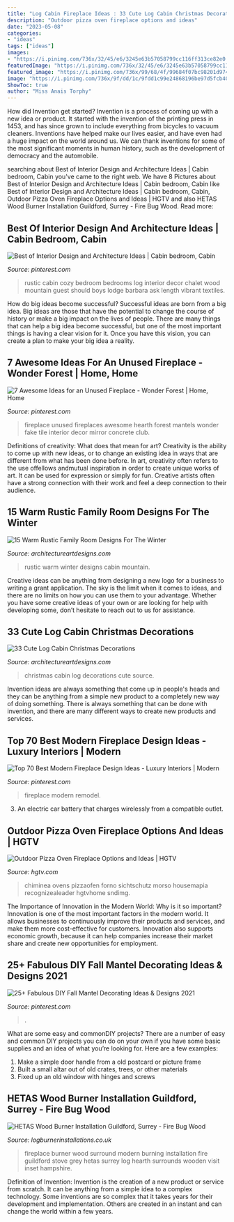 ```yaml
---
title: "Log Cabin Fireplace Ideas : 33 Cute Log Cabin Christmas Decorations"
description: "Outdoor pizza oven fireplace options and ideas"
date: "2023-05-08"
categories:
- "ideas"
tags: ["ideas"]
images:
- "https://i.pinimg.com/736x/32/45/e6/3245e63b57058799cc116ff313ce82e0.jpg"
featuredImage: "https://i.pinimg.com/736x/32/45/e6/3245e63b57058799cc116ff313ce82e0.jpg"
featured_image: "https://i.pinimg.com/736x/99/68/4f/99684f07bc98201d974bb2892724bf0c--cozy-fireplace-fireplace-mantels.jpg"
image: "https://i.pinimg.com/736x/9f/dd/1c/9fdd1c99e24868196be97d5fcb4016b8.jpg"
ShowToc: true
author: "Miss Anais Torphy"
---
```



How did Invention get started?
Invention is a process of coming up with a new idea or product. It started with the invention of the printing press in 1453, and has since grown to include everything from bicycles to vacuum cleaners. Inventions have helped make our lives easier, and have even had a huge impact on the world around us. We can thank inventions for some of the most significant moments in human history, such as the development of democracy and the automobile.

	

		
searching about Best of Interior Design and Architecture Ideas | Cabin bedroom, Cabin you've came to the right web. We have 8 Pictures about Best of Interior Design and Architecture Ideas | Cabin bedroom, Cabin like Best of Interior Design and Architecture Ideas | Cabin bedroom, Cabin, Outdoor Pizza Oven Fireplace Options and Ideas | HGTV and also HETAS Wood Burner Installation Guildford, Surrey - Fire Bug Wood. Read more:
		
    
## Best Of Interior Design And Architecture Ideas | Cabin Bedroom, Cabin

<img loading=lazy src="https://i.pinimg.com/736x/9f/dd/1c/9fdd1c99e24868196be97d5fcb4016b8.jpg" onerror="this.onerror=null;this.src='https://tse2.mm.bing.net/th?id=OIP.ct21YM5dZ7Wcjf5UlihWsgHaLH&amp;pid=15.1';" alt="Best of Interior Design and Architecture Ideas | Cabin bedroom, Cabin">

_Source: pinterest.com_

>rustic cabin cozy bedroom bedrooms log interior decor chalet wood mountain guest should boys lodge barbara ask length vibrant textiles. 

	

How do big ideas become successful?
Successful ideas are born from a big idea. Big ideas are those that have the potential to change the course of history or make a big impact on the lives of people. There are many things that can help a big idea become successful, but one of the most important things is having a clear vision for it. Once you have this vision, you can create a plan to make your big idea a reality.

    
## 7 Awesome Ideas For An Unused Fireplace - Wonder Forest | Home, Home

<img loading=lazy src="https://i.pinimg.com/736x/99/68/4f/99684f07bc98201d974bb2892724bf0c--cozy-fireplace-fireplace-mantels.jpg" onerror="this.onerror=null;this.src='https://tse2.mm.bing.net/th?id=OIP.e21jlwOLD3gJA4aR1b96mgHaLG&amp;pid=15.1';" alt="7 Awesome Ideas for an Unused Fireplace - Wonder Forest | Home, Home">

_Source: pinterest.com_

>fireplace unused fireplaces awesome hearth forest mantels wonder fake tile interior decor mirror concrete club. 

	

Definitions of creativity: What does that mean for art?
Creativity is the ability to come up with new ideas, or to change an existing idea in ways that are different from what has been done before. In art, creativity often refers to the use offellows andmutual inspiration in order to create unique works of art. It can be used for expression or simply for fun. Creative artists often have a strong connection with their work and feel a deep connection to their audience.

    
## 15 Warm Rustic Family Room Designs For The Winter

<img loading=lazy src="https://www.architectureartdesigns.com/wp-content/uploads/2014/10/15-Warm-Rustic-Family-Room-Designs-For-The-Winter-12-630x883.jpg" onerror="this.onerror=null;this.src='https://tse4.mm.bing.net/th?id=OIP.Itgj3dTGvYmXyyCREI6akQHaKY&amp;pid=15.1';" alt="15 Warm Rustic Family Room Designs For The Winter">

_Source: architectureartdesigns.com_

>rustic warm winter designs cabin mountain. 

	

Creative ideas can be anything from designing a new logo for a business to writing a grant application. The sky is the limit when it comes to ideas, and there are no limits on how you can use them to your advantage. Whether you have some creative ideas of your own or are looking for help with developing some, don’t hesitate to reach out to us for assistance.

    
## 33 Cute Log Cabin Christmas Decorations

<img loading=lazy src="https://www.architectureartdesigns.com/wp-content/uploads/2013/11/1630.jpg" onerror="this.onerror=null;this.src='https://tse1.mm.bing.net/th?id=OIP.ZodmGK11OLEpnpYu-ykfZwAAAA&amp;pid=15.1';" alt="33 Cute Log Cabin Christmas Decorations">

_Source: architectureartdesigns.com_

>christmas cabin log decorations cute source. 

	

Invention ideas are always something that come up in people's heads and they can be anything from a simple new product to a completely new way of doing something. There is always something that can be done with invention, and there are many different ways to create new products and services.

    
## Top 70 Best Modern Fireplace Design Ideas - Luxury Interiors | Modern

<img loading=lazy src="https://i.pinimg.com/736x/32/45/e6/3245e63b57058799cc116ff313ce82e0.jpg" onerror="this.onerror=null;this.src='https://tse4.mm.bing.net/th?id=OIP.pIAWxjmXkYaX7Wwal5HatwHaJ6&amp;pid=15.1';" alt="Top 70 Best Modern Fireplace Design Ideas - Luxury Interiors | Modern">

_Source: pinterest.com_

>fireplace modern remodel. 

	

3. An electric car battery that charges wirelessly from a compatible outlet. 

    
## Outdoor Pizza Oven Fireplace Options And Ideas | HGTV

<img loading=lazy src="https://hgtvhome.sndimg.com/content/dam/images/grdn/fullset/2013/8/27/0/ep-henry-outdoor-kitchen-2.jpg.rend.hgtvcom.616.924.suffix/1452662353909.jpeg" onerror="this.onerror=null;this.src='https://tse2.mm.bing.net/th?id=OIP.P8Lf82KkqRS_kHok7gIoDAHaLH&amp;pid=15.1';" alt="Outdoor Pizza Oven Fireplace Options and Ideas | HGTV">

_Source: hgtv.com_

>chiminea ovens pizzaofen forno sichtschutz morso housemapia recognizealeader hgtvhome sndimg. 

	

The Importance of Innovation in the Modern World: Why is it so important?
Innovation is one of the most important factors in the modern world. It allows businesses to continuously improve their products and services, and make them more cost-effective for customers. Innovation also supports economic growth, because it can help companies increase their market share and create new opportunities for employment.

    
## 25+ Fabulous DIY Fall Mantel Decorating Ideas &amp; Designs 2021

<img loading=lazy src="https://i.pinimg.com/736x/b8/49/c2/b849c2b7e21d5a92b23bb1115622af50.jpg" onerror="this.onerror=null;this.src='https://tse1.mm.bing.net/th?id=OIP.tFVJMYeak8uxELQ6hmAK0AHaLH&amp;pid=15.1';" alt="25+ Fabulous DIY Fall Mantel Decorating Ideas &amp; Designs 2021">

_Source: pinterest.com_

>. 

	

What are some easy and commonDIY projects?
There are a number of easy and common DIY projects you can do on your own if you have some basic supplies and an idea of what you’re looking for. Here are a few examples:
1. Make a simple door handle from a old postcard or picture frame
2. Built a small altar out of old crates, trees, or other materials
3. Fixed up an old window with hinges and screws

    
## HETAS Wood Burner Installation Guildford, Surrey - Fire Bug Wood

<img loading=lazy src="http://logburnerinstallations.co.uk/wp-content/uploads/2018/04/modern-fireplace-surround-0107.jpg" onerror="this.onerror=null;this.src='https://tse3.mm.bing.net/th?id=OIP.oY_5-jGh7rvfdZ3lyNW-3gHaJ4&amp;pid=15.1';" alt="HETAS Wood Burner Installation Guildford, Surrey - Fire Bug Wood">

_Source: logburnerinstallations.co.uk_

>fireplace burner wood surround modern burning installation fire guildford stove grey hetas surrey log hearth surrounds wooden visit inset hampshire. 

	

Definition of Invention:
Invention is the creation of a new product or service from scratch. It can be anything from a simple idea to a complex technology. Some inventions are so complex that it takes years for their development and implementation. Others are created in an instant and can change the world within a few years.

